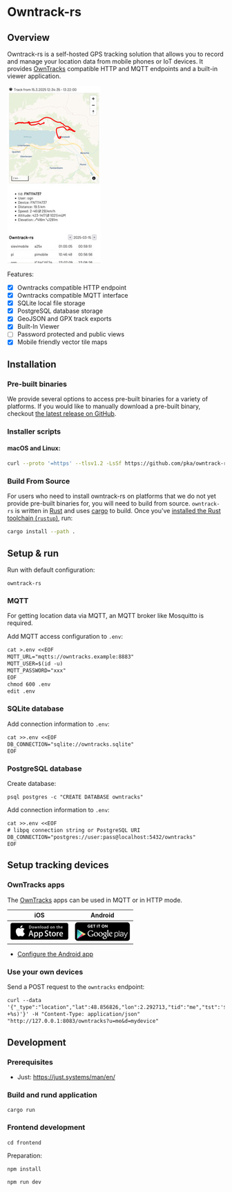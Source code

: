 # Owntrack-rs

## Overview

Owntrack-rs is a self-hosted GPS tracking solution that allows you to record and manage your location data from mobile phones or IoT devices.
It provides [OwnTracks](https://owntracks.org/booklet/) compatible HTTP and MQTT endpoints and a built-in viewer application.

![Screenshot](images/screenshot.jpg)

Features:
- [x] Owntracks compatible HTTP endpoint
- [x] Owntracks compatible MQTT interface
- [x] SQLite local file storage
- [x] PostgreSQL database storage
- [x] GeoJSON and GPX track exports
- [x] Built-In Viewer
- [ ] Password protected and public views
- [x] Mobile friendly vector tile maps

## Installation

### Pre-built binaries

We provide several options to access pre-built binaries for a variety of platforms. If you would like to manually download a pre-built binary, checkout [the latest release on GitHub](https://github.com/pka/owntrack-rs/releases/latest).

### Installer scripts

#### macOS and Linux:

```sh
curl --proto '=https' --tlsv1.2 -LsSf https://github.com/pka/owntrack-rs/releases/latest/download/owntrack-rs-installer.sh | sh
```

### Build From Source

For users who need to install owntrack-rs on platforms that we do not yet provide pre-built binaries for, you will need to build from source.
`owntrack-rs` is written in [Rust](https://rust-lang.org) and uses [cargo](https://doc.rust-lang.org/cargo/index.html) to build. Once you've [installed the Rust toolchain (`rustup`)](https://rustup.rs/), run:

```sh
cargo install --path .
```

## Setup & run

Run with default configuration:

```
owntrack-rs
```

### MQTT

For getting location data via MQTT, an MQTT broker like Mosquitto is required.

Add MQTT access configuration to `.env`:
```
cat >.env <<EOF
MQTT_URL="mqtts://owntracks.example:8883"
MQTT_USER=$(id -u)
MQTT_PASSWORD="xxx"
EOF
chmod 600 .env
edit .env
```

### SQLite database

Add connection information to `.env`:
```
cat >>.env <<EOF
DB_CONNECTION="sqlite://owntracks.sqlite"
EOF
```

### PostgreSQL database

Create database:
```
psql postgres -c "CREATE DATABASE owntracks"
```

Add connection information to `.env`:
```
cat >>.env <<EOF
# libpq connection string or PostgreSQL URI
DB_CONNECTION="postgres://user:pass@localhost:5432/owntracks"
EOF
```

## Setup tracking devices

### OwnTracks apps

The [OwnTracks](https://owntracks.org/booklet/) apps can be used in MQTT or in HTTP mode.

|  iOS   | Android |
| :----: | :-----: |
| [![AppStore](images/appstore.png)](https://apps.apple.com/us/app/owntracks/id692424691) | [![PlayStore](images/playstore.png)](https://play.google.com/store/apps/details?id=org.owntracks.android) |

- [Configure the Android app](https://owntracks.org/booklet/guide/app/android/)

### Use your own devices

Send a POST request to the `owntracks` endpoint:
```
curl --data '{"_type":"location","lat":48.856826,"lon":2.292713,"tid":"me","tst":'$(date +%s)'}' -H "Content-Type: application/json" "http://127.0.0.1:8083/owntracks?u=me&d=mydevice"
```

## Development

### Prerequisites

* Just: https://just.systems/man/en/

### Build and rund application

```
cargo run
```

### Frontend development

```
cd frontend
```

Preparation:
```
npm install
```

```
npm run dev
```
